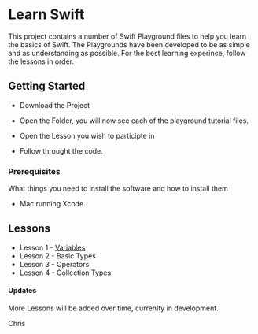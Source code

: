 # Learn Swift

This project contains a number of Swift Playground files to help you learn the basics of Swift. The Playgrounds have been developed to be as simple and as understanding as possible. For the best learning experince, follow the lessons in order.

## Getting Started

* Download the Project

* Open the Folder, you will now see each of the playground tutorial files.

* Open the Lesson you wish to participte in

* Follow throught the code.

### Prerequisites

What things you need to install the software and how to install them

* Mac running Xcode.

## Lessons

* Lesson 1 - [Variables](https://github.com/crleonard/learn-swift/blob/master/Lesson_1_Variables.playground.zip)
* Lesson 2 - Basic Types
* Lesson 3 - Operators
* Lesson 4 - Collection Types

#### Updates

More Lessons will be added over time, currenlty in development.

Chris
